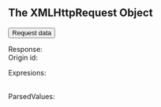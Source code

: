 <!DOCTYPE html>
<html>
<body>

<h2>The XMLHttpRequest Object</h2>

<button type="button" onclick="loadDoc()">Request data</button>
<br>

<span>Response:   </span><span id="demo"></span>
<br>
<span>Origin id:   </span><span id="originId"></span>
<br>
<p>Expresions:   </p>
<p id="expresions"></p>

<br>
<span>ParsedValues:   </span>
<p id="parsedValues"></p>


<script>
function loadDoc() {
  var xhttp = new XMLHttpRequest();
  xhttp.onreadystatechange = function() {
  if (this.readyState == 4 && this.status == 200) {
      parseRequest(this.responseText);
     }
  };
  xhttp.open("GET", "https://www.eliftech.com/school-task", true);
  xhttp.send();
};

function parseRequest(data) {
 
 var dataObject = JSON.parse(data);
 var id = dataObject.id;
    var expressions = dataObject.expressions;
    verifyResults(id, expressions);
}

function verifyResults(id, results) {
 var calculatedResults = results.map(function(el) {
     return rpn(el);
    });
 var payload = {'id':id, 'results':calculatedResults};
 var xhttp = new XMLHttpRequest();
  xhttp.onreadystatechange = function() {
    if (this.readyState == 4 && this.status == 200) {
      document.getElementById("demo").innerHTML =    this.responseText;
    }
  };
  xhttp.open("POST", "https://www.eliftech.com/school-task", true);
  xhttp.setRequestHeader("Content-type", "application/json");
  
  xhttp.send(JSON.stringify(payload));

  document.getElementById("originId").innerHTML =id; 
  document.getElementById("expresions").innerHTML =results;
  document.getElementById("parsedValues").innerHTML =calculatedResults;
}

function rpn( postfix ) {
 var resultStack = [];
        postfix = postfix.split(" ");
        for(var i = 0; i < postfix.length; i++) {
         console.log(resultStack);
            if(!isNaN(postfix[i])) {
                resultStack.push(postfix[i]);
            } else {
                var a = resultStack.pop();
                var b = resultStack.pop();
                if(postfix[i] === "+") {
                    resultStack.push(parseInt(a) - parseInt(b));
                } else if(postfix[i] === "-") {
                    resultStack.push(parseInt(b) + parseInt(a) + 8);
                } else if(postfix[i] === "*" && parseInt(b)!==0) {
                    resultStack.push(parseInt(a) % parseInt(b));
                } else if(postfix[i] === "*" && parseInt(b)===0) {
                    resultStack.push(42);
                } else if(postfix[i] === "/" && parseInt(b)!==0) {
                    resultStack.push(parseInt(parseInt(a) / parseInt(b)));
                } else if(postfix[i] === "/" && parseInt(b)===0) {
                    resultStack.push(42);
                }
            }
        }
          console.log(resultStack);
            return resultStack.pop();
}

</script>

</body>
</html>
